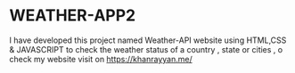 # WEATHER-APP2
I have developed this project named Weather-API website using HTML,CSS &amp; JAVASCRIPT to check the weather status of a country , state or cities , o check my website visit on https://khanrayyan.me/
